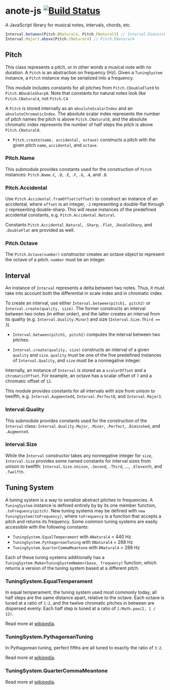 # anote-js [![Build Status](https://travis-ci.org/travis-ci/travis-web.svg?branch=master)](https://travis-ci.org/travis-ci/travis-web)
A JavaScript library for musical notes, intervals, chords, etc.

```javascript
Interval.between(Pitch.BNatural4, Pitch.FNatural5) // Interval.Diminished5
Interval.Major3.above(Pitch.CNatural4) // Pitch.ENatural4
```

## Pitch

This class represents a pitch, or in other words a musical note with no duration. A `Pitch` is an abstraction on frequency (Hz). Given a `TuningSystem` instance, a `Pitch` instance may be serialized into a frequency. 

This module includes constants for all pitches from `Pitch.CDoubleFlat0` to `Pitch.BDoubleSharp8`. Note that constants for natural notes look like `Pitch.CNatural4`, not `Pitch.C4`.

A `Pitch` is stored internally as an `absoluteScalarIndex` and an `absoluteChromaticIndex`. The absolute scalar index represents the number of pitch names the pitch is above `Pitch.CNatural0`, and the absolute chromatic index represents the number of half steps the pitch is above `Pitch.CNatural0`.

- `Pitch.create(name, accidental, octave)` constructs a pitch with the given pitch `name`, `accidental`, and `octave`.

### Pitch.Name

This submodule provides constants used for the construction of `Pitch` instances: `Pitch.Name.C`, `.D`, `.E`, `.F`, `.G`, `.A`, and `.B`.

### Pitch.Accidental

Use `Pitch.Accidental.fromOffset(offset)` to construct an instance of an accidental, where `offset` is an integer, `-2` representing a double-flat through `2` representing double-sharp. This will reuse instances of the predefined accidental constants, e.g. `Pitch.Accidental.Natural`.

Constants `Pitch.Accidental.Natural`, `.Sharp`, `.Flat`, `.DoubleSharp`, and `.DoubleFlat` are provided as well.

### Pitch.Octave

The `Pitch.Octave(number)` constructor creates an octave object to represent the octave of a pitch. `number` must be an integer.

## Interval

An instance of `Interval` represents a delta between two notes. Thus, it must take into account both the differential in scale index and in chromatic index. 

To create an interval, use either `Interval.between(pitch1, pitch2)` or `Interval.create(quality, size)`. The former constructs an interval between two notes (in either order), and the latter creates an interval from its quality (e.g. `Interval.Quality.Minor`) and size (`Interval.Size.Third == 3`).

- `Interval.between(pitch1, pitch2)` computes the interval between two pitches.

- `Interval.create(quality, size)` constructs an interval of a given `quality` and `size`. `quality` must be one of the five predefined instances of `Interval.Quality`, and `size` must be a nonnegative integer.

Internally, an instance of `Interval` is stored as a `scalarOffset` and a `chromaticOffset`. For example, an octave has a scalar offset of `7` and a chromatic offset of `12`.

This module provides constants for all intervals with size from unison to twelfth, e.g. `Interval.Augmented4`, `Interval.Perfect8`, and `Interval.Major3`.

### Interval.Quality

This submodule provides constants used for the construction of the `Interval` class: `Interval.Quality.Major`, `.Minor`, `.Perfect`, `.Diminshed`, and `.Augmented`.

### Interval.Size

While the `Interval` constructor takes any nonnegative integer for `size`, `Interval.Size` provides some named constants for interval sizes from unison to twelfth: `Interval.Size.Unison`, `.Second`, `.Third`, ..., `.Eleventh`, and `.Twelfth`.

## Tuning System

A tuning system is a way to serialize abstract pitches to frequencies. A `TuningSystem` instance is defined entirely by by its one member function, `.toFrequency(pitch)`. New tuning systems may be defined with `new TuningSystem(toFrequency)`, where `toFrequency` is a function that accepts a pitch and returns its frequency. Some common tuning systems are easily accessible with the following constants:

- `TuningSystem.EqualTemperament` with `ANatural4` = 440 Hz
- `TuningSystem.PythagoreanTuning` with `DNatural4` = 288 Hz
- `TuningSystem.QuarterCommaMeantone` with `DNatural4` = 288 Hz

Each of these tuning systems additionally has a `TuningSystem.Make<TuningSystemName>(base, frequency)` function, which returns a version of the tuning system based at a different pitch.

### TuningSystem.EqualTemperament

In equal temperament, the tuning system used most commonly today, all half steps are the same distance apart, relative to the octave. Each octave is tuned at a ratio of `1:2`, and the twelve chromatic pitches in between are dispersed evenly. Each half step is tuned at a ratio of `1:Math.pow(2, 1 / 12)`.

Read more at [wikipedia](https://en.wikipedia.org/wiki/Equal_temperament).

### TuningSystem.PythagoreanTuning

In Pythagorean tuning, perfect fifths are all tuned to exactly the ratio of `3:2`. 

Read more at [wikipedia](https://en.wikipedia.org/wiki/Pythagorean_tuning).

### TuningSystem.QuarterCommaMeantone
Read more at [wikipedia](https://en.wikipedia.org/wiki/Quarter-comma_meantone).
